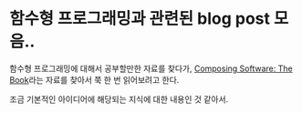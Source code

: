 # 함수형 프로그래밍과 관련된 blog post 모음..

함수형 프로그래밍에 대해서 공부할만한 자료를 찾다가, [Composing Software: The Book](https://medium.com/javascript-scene/composing-software-the-book-f31c77fc3ddc)라는 자료를 찾아서 쭉 한 번 읽어보려고 한다.

조금 기본적인 아이디어에 해당되는 지식에 대한 내용인 것 같아서.
